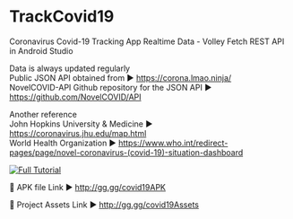 # TrackCovid19
Coronavirus Covid-19 Tracking App Realtime Data - Volley Fetch REST API in Android Studio

Data is always updated regularly\
Public JSON API obtained from ► https://corona.lmao.ninja/ \
NovelCOVID-API Github repository for the JSON API ► https://github.com/NovelCOVID/API

Another reference\
John Hopkins University & Medicine ► https://coronavirus.jhu.edu/map.html \
World Health Organization ► https://www.who.int/redirect-pages/page/novel-coronavirus-(covid-19)-situation-dashboard

[![Full Tutorial](https://1.bp.blogspot.com/-k5E7E0I1wQM/XnA7A8fAX-I/AAAAAAAAA8E/FCBZx-vOJ-EByB1bH7vrD1c2vdDmVy7eACLcBGAsYHQ/s1600/Covid19.png)](https://youtu.be/P60i4P4E_e0 "Watch This")

📱 APK file
Link ► http://gg.gg/covid19APK

🎨 Project Assets
Link ► http://gg.gg/covid19Assets


